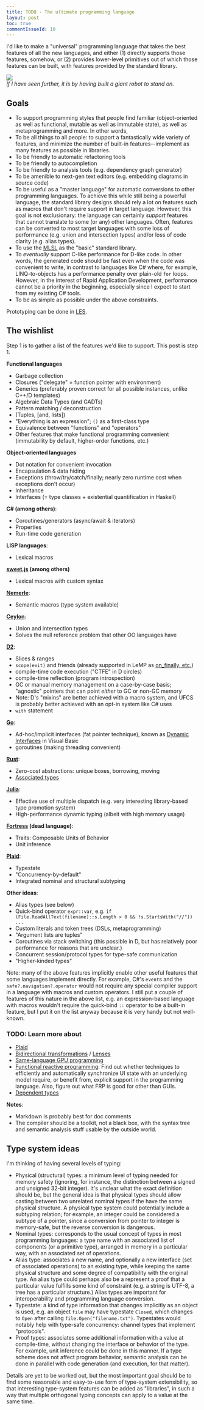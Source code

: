 ```yaml
---
title: TODO - The ultimate programming language
layout: post
toc: true
commentIssueId: 10
---
```


I'd like to make a "universal" programming language that takes the best features of all the new languages, and either (1) directly supports those features, somehow, or (2) provides lower-level primitives out of which those features can be built, with features provided by the standard library.

![](../blog/GiantRobot.jpg)<br/>
_If I have seen further, it is by having built a giant robot to stand on._

Goals
-----

- To support programming styles that people find familiar (object-oriented as well as functional, mutable as well as immutable state), as well as metaprogramming and more. In other words,
- To be all things to all people: to support a fantastically wide variety of features, and minimize the number of built-in features--implement as many features as possible in libraries.
- To be friendly to automatic refactoring tools
- To be friendly to autocompletion
- To be friendly to analysis tools (e.g. dependency graph generator)
- To be amenible to next-gen text editors (e.g. embedding diagrams in source code)
- To be useful as a "master language" for automatic conversions to other programming languages. To achieve this while still being a powerful language, the standard library designs should rely a lot on features such as macros that don't require support in target language. However, this goal is not exclusionary: the language can certainly _support_ features that cannot translate to some (or any) other languages. Often, features can be converted to most target languages with some loss of performance (e.g. union and intersection types) and/or loss of code clarity (e.g. alias types).
- To use the [MLSL](http://loyc.net/2014/design-elements-of-mlsl.html) as the "basic" standard library.
- To _eventually_ support C-like performance for D-like code. In other words, the generated code should be fast even when the code was convenient to write, in contrast to languages like C# where, for example, LINQ-to-objects has a performance penalty over plain-old `for` loops. However, in the interest of Rapid Application Development, performance cannot be a priority in the beginning, especially since I expect to start from my existing C# tools.
- To be as simple as possible under the above constraints.

Prototyping can be done in [LES](https://github.com/qwertie/LoycCore/wiki/Loyc-Expression-Syntax).

The wishlist
------------

Step 1 is to gather a list of the features we'd like to support. This post is step 1.

**Functional languages**

- Garbage collection
- Closures ("delegate" = function pointer with environment)
- Generics (preferably proven correct for all possible instances, unlike C++/D templates)
- Algebraic Data Types (and GADTs)
- Pattern matching / deconstruction
- (Tuples, [and, lists])
- "Everything is an expression"; `()` as a first-class type
- Equivalence between "functions" and "operators"
- Other features that make functional programming convenient (immutability by default, higher-order functions, etc.)

**Object-oriented languages**

- Dot notation for convenient invocation
- Encapsulation & data hiding
- Exceptions (throw/try/catch/finally; nearly zero runtime cost when exceptions don't occur)
- Inheritance
- Interfaces (= type classes + existential quantification in Haskell)

**C# (among others)**:

- Coroutines/generators (async/await & iterators)
- Properties
- Run-time code generation

**LISP languages**:

- Lexical macros

**[sweet.js](http://sweetjs.org) (among others)**

- Lexical macros with custom syntax

**[Nemerle](http://www.nemerle.org/About)**:

- Semantic macros (type system available)

**[Ceylon](http://ceylon-lang.org)**:

- Union and intersection types
- Solves the null reference problem that other OO languages have

**[D2](http://dlang.org/)**:

- Slices & ranges
- `scope(exit)` and friends (already supported in LeMP as [on_finally, etc.](https://github.com/qwertie/Loyc/blob/master/Main/LeMP/StandardMacros/OnFinallyReturnCatch.cs))
- compile-time code execution ("CTFE" in D circles)
- compile-time reflection (program introspection)
- GC or manual memory management on a case-by-case basis; "agnostic" pointers that can point _either_ to GC or non-GC memory
- Note: D's "mixins" are better achieved with a macro system, and UFCS is probably better achieved with an opt-in system like C# uses
- `with` statement

**[Go](https://golang.org/)**:

- Ad-hoc/implicit interfaces (fat pointer technique), known as [Dynamic Interfaces](http://www.codeproject.com/Articles/87991/Dynamic-interfaces-in-any-NET-language) in Visual Basic
- goroutines (making threading convenient)

**[Rust](http://www.rust-lang.org/)**:

- Zero-cost abstractions: unique boxes, borrowing, moving
- [Associated types](https://doc.rust-lang.org/book/associated-types.html)

**[Julia](http://julialang.org)**:

- Effective use of multiple dispatch (e.g. very interesting library-based type promotion system)
- High-performance dynamic typing (albeit with high memory usage)

**[Fortress](https://en.wikipedia.org/wiki/Fortress_(programming_language)) (dead language)**:

- Traits: Composable Units of Behavior
- Unit inference

**[Plaid](http://www.cs.cmu.edu/~aldrich/plaid/)**:

- Typestate
- "Concurrency-by-default"
- Integrated nominal and structural subtyping

**Other ideas**:

- Alias types (see below)
- Quick-bind operator `expr::var`, e.g. `if (File.ReadAllText(filename)::s.Length > 0 && !s.StartsWith("//")) ...`
- Custom literals and token trees (DSLs, metaprogramming)
- "Argument lists are tuples"
- Coroutines via stack switching (this possible in D, but has relatively poor performance for reasons that are unclear.)
- Concurrent session/protocol types for type-safe communication
- "Higher-kinded types"

Note: many of the above features implicitly enable other useful features that some languages implement directly. For example, C#'s `event`s and the `safe?.navigation?.operator` would not require any special compiler support in a language with macros and custom operators. I still put a couple of features of this nature in the above list, e.g. an expression-based language with macros wouldn't require the quick-bind `::` operator to be a built-in feature, but I put it on the list anyway because it is very handy but not well-known.

### TODO: Learn more about ###
- [Plaid](http://www.cs.cmu.edu/~aldrich/plaid/)
- [Bidirectional transformations](https://en.wikipedia.org/wiki/Bidirectional_transformation) / [Lenses](http://www.cis.upenn.edu/~bcpierce/papers/lenses-etapsslides.pdf)
- [Same-language GPU programming](http://www.ncbray.com/pystream)
- [Functional reactive programming](https://en.wikipedia.org/wiki/Functional_reactive_programming): Find out whether techniques to efficiently and automatically synchronize UI state with an underlying model require, or benefit from, explicit support in the programming language. Also, figure out what FRP is good for other than GUIs.
- [Dependent types](https://en.wikipedia.org/wiki/Dependent_type)

**Notes**:
- Markdown is probably best for doc comments
- The compiler should be a toolkit, not a black box, with the syntax tree and semantic analysis stuff usable by the outside world.

Type system ideas
-----------------

I'm thinking of having several levels of typing:

- Physical (structural) types: a minimum level of typing needed for memory safety (ignoring, for instance, the distinction between a signed and unsigned 32-bit integer). It's unclear what the exact definition should be, but the general idea is that physical types should allow casting between two unrelated nominal types if the have the same physical structure. A physical type system could potentially include a subtyping relation; for example, an integer could be considered a subtype of a pointer, since a conversion from pointer to integer is memory-safe, but the reverse conversion is dangerous.
- Nominal types: corresponds to the usual concept of types in most programming languages: a type name with an associated list of components (or a primitive type), arranged in memory in a particular way, with an associated set of operations.
- Alias type: associates a new name, and optionally a new interface (set of associated operations) to an existing type, while keeping the same physical structure and some degree of compatibility with the original type. An alias type could perhaps also be a represent a proof that a particular value fulfills some kind of constraint (e.g. a string is UTF-8, a tree has a particular structure.) Alias types are important for interoperability and programming language conversion.
- Typestate: a kind of type information that changes implicitly as an object is used, e.g. an object `file` may have typestate `Closed`, which changes to `Open` after calling `file.Open("filename.txt")`. Typestates would notably help with type-safe concurrency: channel types that implement "protocols".
- Proof types: associates some additional information with a value at compile-time, without changing the interface or behavior of the type. For example, unit inference could be done in this manner. If a type scheme does not affect program behavior, semantic analysis can be done in parallel with code generation (and execution, for that matter).

Details are yet to be worked out, but the most important goal should be to find some reasonable and easy-to-use form of type-system extensibility, so that interesting type-system features can be added as "libraries", in such a way that multiple orthogonal typing concepts can apply to a value at the same time.
